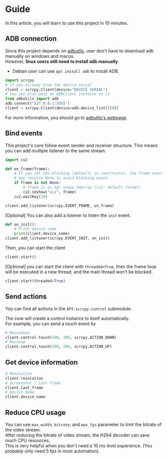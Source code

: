 # Guide

In this article, you will learn to use this project in 10 minutes.

## ADB connection
Since this project depends on [adbutils](https://github.com/openatx/adbutils), 
user don't have to download adb manually on windows and macos.  
However, **linux users still need to install adb manually**. 
- Debian user can use `apt install adb` to install ADB.

```python
import scrcpy
# If you already know the device serial
client = scrcpy.Client(device="DEVICE SERIAL")
# You can also pass an ADBClient instance to it
from adbutils import adb
adb.connect("127.0.0.1:5555")
client = scrcpy.Client(device=adb.device_list()[0])
```

For more information, you should go to [adbutils's webpage](https://github.com/openatx/adbutils).

## Bind events
This project's core follow event sender and receiver structure.
This means you can add multiple listener to the same stream.

```python
import cv2

def on_frame(frame):
    # If you set non-blocking (default) in constructor, the frame event receiver 
    # may receive None to avoid blocking event.
    if frame is not None:
        # frame is an bgr numpy ndarray (cv2' default format)
        cv2.imshow("viz", frame)
    cv2.waitKey(10)

client.add_listener(scrcpy.EVENT_FRAME, on_frame)
```

[Optional] You can also add a listener to listen the `init` event.
```python
def on_init():
    # Print device name
    print(client.device_name)
client.add_listener(scrcpy.EVENT_INIT, on_init)
```

Then, you can start the client
```python
client.start()
```
[Optional] you can start the client with `threaded=True`, then the frame loop will be executed in a new thread, 
and the main thread won't be blocked.
```python
client.start(threaded=True)
```

## Send actions
You can find all actions in the `API:scrcpy.control` submodule.  

The core will create a control instance to itself automatically.  
For example, you can send a touch event by
```python
# Mousedown
client.control.touch(100, 200, scrcpy.ACTION_DOWN)
# Mouseup
client.control.touch(100, 200, scrcpy.ACTION_UP)
```

## Get device information
```python
# Resolution
client.resolution
# Screenshot / Last frame
client.last_frame
# Device Name
client.device_name
```

## Reduce CPU usage
You can use `max_width`, `bitrate`, and `max_fps` parameter to limit the bitrate of the video stream.  
After reducing the bitrate of video stream, the H264 decoder can save much CPU resources.  
This is very helpful when you don't need a 10 ms level experience. (You probably only need 5 fps in most automation).  
